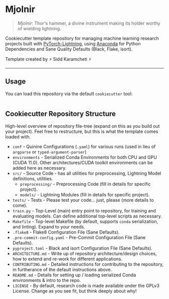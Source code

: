 # Mjolnir

> *Mjolnir*: Thor's hammer, a divine instrument making its holder worthy of wielding lightning.

Cookiecutter template repository for managing machine learning research projects built with
[PyTorch-Lightning](https://pytorch-lightning.readthedocs.io/en/latest/), using [Anaconda](https://www.anaconda.com/)
for Python Dependencies and Sane Quality Defaults (Black, Flake, isort).

Template created by ⚡️ Sidd Karamcheti ⚡️

---

## Usage

You can load this repository via the default `cookiecutter` tool:

```bash

```

## Cookiecutter Repository Structure

High-level overview of repository file-tree (expand on this as you build out your project). Feel free to restructure,
but this is what the template comes loaded with.

+ `conf` - Quinine Configurations (`.yaml`) for various runs (used in lieu of `argparse` or `typed-argument-parser`)
+ `environments` - Serialized Conda Environments for both CPU and GPU (CUDA 11.0). Other architectures/CUDA toolkit
environments can be added here as necessary.
+ `src/` - Source Code - has all utilities for preprocessing, Lightning Model definitions, utilities.
    + `preprocessing/` - Preprocessing Code (fill in details for specific project).
    + `models/` - Lightning Modules (fill in details for specific project).
+ `tests/` - Tests - Please test your code... just, please (more details to come).
+ `train.py` - Top-Level (main) entry point to repository, for training and evaluating models. Can define additional
top-level scripts as necessary.
+ `Makefile` - Top-level Makefile (by default, supports `conda` serialization, and linting). Expand to your needs.
+ `.flake8` - Flake8 Configuration File (Sane Defaults).
+ `.pre-commit-config.yaml` - Pre-Commit Configuration File (Sane Defaults).
+ `pyproject.toml` - Black and isort Configuration File (Sane Defaults).
+ `ARCHITECTURE.md` - Write up of repository architecture/design choices, how to extend and re-work for different
applications.
+ `CONTRIBUTING.md` - Detailed instructions for contributing to the repository, in furtherance of the default
instructions above.
+ `README.md` - Details for setting up / loading serialized Conda environments & intro to the repo.
+ `LICENSE` - By default, research code is made available under the GPLv3 License. Change as you see fit, but think
deeply about why!
